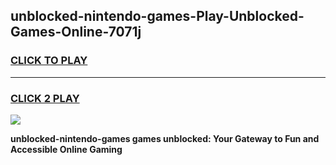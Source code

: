 
## unblocked-nintendo-games-Play-Unblocked-Games-Online-7071j
<h3>
<a href="https://premium76.site?title=unblocked-nintendo-games&ref=25A">CLICK TO PLAY</a></h3>
<hr>

<h3>
<a href="https://premium76.site?title=unblocked-nintendo-games&ref=25A">CLICK 2 PLAY</a>
  
</h3>

<a href="https://premium76.site?title=unblocked-nintendo-games&ref=25A"><img src="https://clearcache.store/games.png"></a>


**unblocked-nintendo-games games unblocked: Your Gateway to Fun and Accessible Online Gaming**
